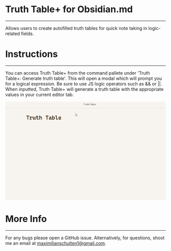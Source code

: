 # Truth Table+ for Obsidian.md
---
Allows users to create autofilled truth tables for quick note taking in logic-related fields.

# Instructions 
---
You can access Truth Table+ from the command pallete under 'Truth Table+: Generate truth table'. This will open a modal which will prompt you for a logical expression. Be sure to use JS logic operators such as && or ||. When inputted, Truth Table+ will generate a truth table with the appropriate values in your current editor tab. 

![Example Gif](example.gif)

# More Info
--- 
For any bugs please open a GitHub issue. Alternatively, for questions, shoot me an email at [maximilianschulten1\@gmail.com](mailto:maximilianschulten1@gmail.com).
